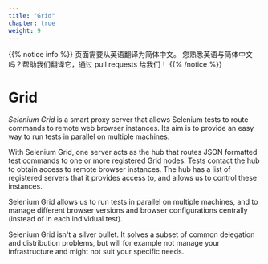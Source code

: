 ```yaml
---
title: "Grid"
chapter: true
weight: 9
---
```


{{% notice info %}}
<i class="fas fa-language"></i> 页面需要从英语翻译为简体中文。
您熟悉英语与简体中文吗？帮助我们翻译它，通过 pull requests 给我们！
{{% /notice %}}

# Grid

_Selenium Grid_ is a smart proxy server
that allows Selenium tests to route commands to remote web browser instances.
Its aim is to provide an easy way to run tests in parallel on multiple machines.

With Selenium Grid,
one server acts as the hub that routes JSON formatted test commands
to one or more registered Grid nodes.
Tests contact the hub to obtain access to remote browser instances.
The hub has a list of registered servers that it provides access to,
and allows us to control these instances.

Selenium Grid allows us to run tests in parallel on multiple machines,
and to manage different browser versions and browser configurations centrally
(instead of in each individual test).

Selenium Grid isn't a silver bullet.
It solves a subset of common delegation and distribution problems,
but will for example not manage your infrastructure
and might not suit your specific needs.
